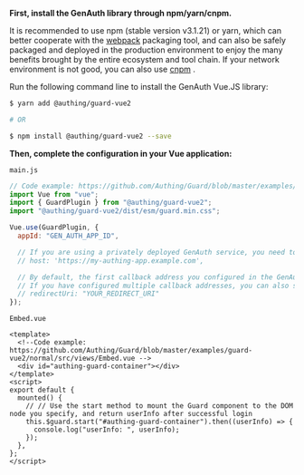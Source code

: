 **First, install the GenAuth library through npm/yarn/cnpm.**

It is recommended to use npm (stable version v3.1.21) or yarn, which can better cooperate with the [webpack](https://webpack.js.org/) packaging tool, and can also be safely packaged and deployed in the production environment to enjoy the many benefits brought by the entire ecosystem and tool chain.
If your network environment is not good, you can also use [cnpm](https://github.com/cnpm/cnpm) .

Run the following command line to install the GenAuth Vue.JS library:

```sh
$ yarn add @authing/guard-vue2

# OR

$ npm install @authing/guard-vue2 --save
```

**Then, complete the configuration in your Vue application:**

`main.js`

```js
// Code example: https://github.com/Authing/Guard/blob/master/examples/guard-vue2/normal/src/main.js
import Vue from "vue";
import { GuardPlugin } from "@authing/guard-vue2";
import "@authing/guard-vue2/dist/esm/guard.min.css";

Vue.use(GuardPlugin, {
  appId: "GEN_AUTH_APP_ID",

  // If you are using a privately deployed GenAuth service, you need to pass in a custom host, such as:
  // host: 'https://my-authing-app.example.com',

  // By default, the first callback address you configured in the GenAuth console will be used as the callback address for this authentication.
  // If you have configured multiple callback addresses, you can also specify them manually (this address also needs to be added to the "Login Callback URL" of the application):
  // redirectUri: "YOUR_REDIRECT_URI"
});
```

`Embed.vue`

```vue
<template>
  <!--Code example: https://github.com/Authing/Guard/blob/master/examples/guard-vue2/normal/src/views/Embed.vue -->
  <div id="authing-guard-container"></div>
</template>
<script>
export default {
  mounted() {
    // // Use the start method to mount the Guard component to the DOM node you specify, and return userInfo after successful login
    this.$guard.start("#authing-guard-container").then((userInfo) => {
      console.log("userInfo: ", userInfo);
    });
  },
};
</script>
```
